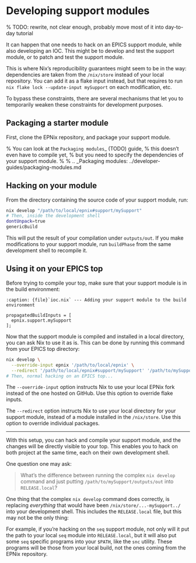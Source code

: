 # Developing support modules

% TODO: rewrite, not clear enough, probably move most of it into day-to-day tutorial

It can happen that one needs to hack on an EPICS support module,
while also developing an IOC.
This might be to develop and test the support module,
or to patch and test the support module.

This is where Nix’s reproducibility guarantees might seem to be in the way:
dependencies are taken from the `/nix/store` instead of your local repository.
You can add it as a flake input instead,
but that requires to run `nix flake lock --update-input mySupport` on each modification, etc.

To bypass these constraints,
there are several mechanisms that let you to temporarily weaken these constraints for development purposes.

## Packaging a starter module

First, clone the EPNix repository, and package your support module.

% You can look at the `Packaging modules`_ (TODO) guide,
% this doesn’t even have to compile yet,
% but you need to specify the dependencies of your support module.
%
% .. _Packaging modules: ../developer-guides/packaging-modules.md

## Hacking on your module

From the directory containing the source code of your support module, run:

```bash
nix develop "/path/to/local/epnix#support/mySupport"
# Then, inside the development shell
dontUnpack=true
genericBuild
```

This will put the result of your compilation under `outputs/out`.
If you make modifications to your support module,
run `buildPhase` from the same development shell to recompile it.

## Using it on your EPICS top

Before trying to compile your top,
make sure that your support module is in the build environment:

```{code-block} nix
:caption: {file}`ioc.nix` --- Adding your support module to the build environment

propagatedBuildInputs = [
  epnix.support.mySupport
];
```

Now that the support module is compiled and installed in a local directory,
you can ask Nix to use it as is.
This can be done by running this command from your EPICS top directory:

```bash
nix develop \
  --override-input epnix '/path/to/local/epnix' \
  --redirect '/path/to/local/epnix#support/mySupport' '/path/to/mySupport/outputs/out'
# Then, normal hacking on an EPICS top...
```

The `--override-input` option instructs Nix to use your local EPNix fork
instead of the one hosted on GitHub.
Use this option to override flake inputs.

The `--redirect` option instructs Nix to use your local directory for your support module,
instead of a module installed in the `/nix/store`.
Use this option to override individual packages.

----

With this setup,
you can hack and compile your support module,
and the changes will be directly visible to your top.
This enables you to hack on both project at the same time,
each on their own development shell.

One question one may ask:

> What’s the difference between
> running the complex `nix develop` command
> and just putting `/path/to/mySupport/outputs/out` into `RELEASE.local`?

One thing that the complex `nix develop` command does correctly,
is replacing *everything* that would have been `/nix/store/...-mySupport../` into your development shell.
This includes the `RELEASE.local` file,
but this may not be the only thing:

For example,
if you’re hacking on the `seq` support module,
not only will it put the path to your local `seq` module into `RELEASE.local`,
but it will also put some `seq` specific programs into your `$PATH`, like the `snc` utility.
These programs will be those from your local build,
not the ones coming from the EPNix repository.
